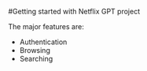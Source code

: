 #Getting started with Netflix GPT project

The major features are: 
- Authentication
- Browsing
- Searching